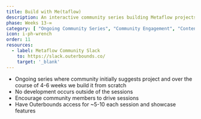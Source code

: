 ```yaml
---
title: Build with Me(taflow)
description: An interactive community series building Metaflow projects from scratch over several weeks.
phase: Weeks 13-∞
category: [ "Ongoing Community Series", "Community Engagement", "Content Creation" ]
icon: i-ph-wrench
order: 11
resources:
  - label: Metaflow Community Slack
    to: https://slack.outerbounds.co/
    target: '_blank'
---
```


- Ongoing series where community initially suggests project and over the course of 4-6 weeks we build it from scratch
- No development occurs outside of the sessions
- Encourage community members to drive sessions
- Have Outerbounds access for ~5-10 each session and showcase features

